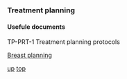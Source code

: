### Treatment planning

#### Usefule documents
TP-PRT-1  Treatment planning protocols

[Breast planning](Breast%20planning%20notes.md)

[up](README.md)
[top](../README.md)
